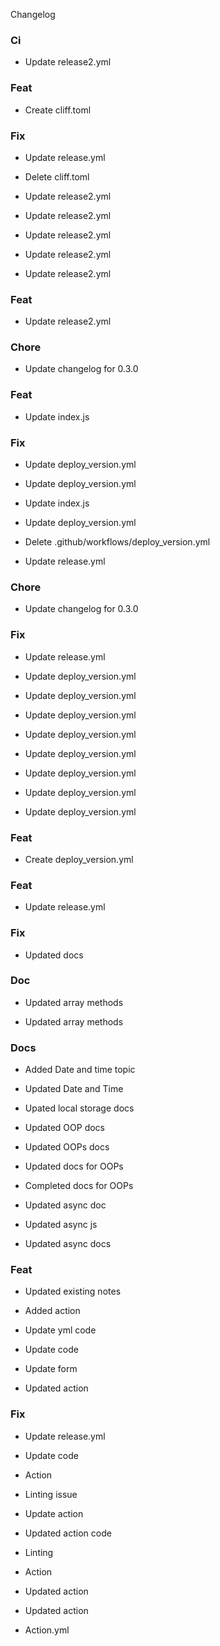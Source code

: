 Changelog
### Ci

- Update release2.yml


### Feat

- Create cliff.toml


### Fix

- Update release.yml

- Delete cliff.toml

- Update release2.yml

- Update release2.yml

- Update release2.yml

- Update release2.yml

- Update release2.yml


### Feat

- Update release2.yml


### Chore

- Update changelog for 0.3.0


### Feat

- Update index.js


### Fix

- Update deploy_version.yml

- Update deploy_version.yml

- Update index.js

- Update deploy_version.yml

- Delete .github/workflows/deploy_version.yml

- Update release.yml


### Chore

- Update changelog for 0.3.0


### Fix

- Update release.yml

- Update deploy_version.yml

- Update deploy_version.yml

- Update deploy_version.yml

- Update deploy_version.yml

- Update deploy_version.yml

- Update deploy_version.yml

- Update deploy_version.yml

- Update deploy_version.yml


### Feat

- Create deploy_version.yml


### Feat

- Update release.yml


### Fix

- Updated docs


### Doc

- Updated array methods

- Updated array methods


### Docs

- Added Date and time topic

- Updated Date and Time

- Upated local storage docs

- Updated OOP docs

- Updated OOPs docs

- Updated docs for OOPs

- Completed docs for OOPs

- Updated async doc

- Updated async js

- Updated async docs


### Feat

- Updated existing notes

- Added action

- Update yml code

- Update code

- Update form

- Updated action


### Fix

- Update release.yml

- Update code

- Action

- Linting issue

- Update action

- Updated action code

- Linting

- Action

- Updated action

- Updated action

- Action.yml

<!-- generated by git-cliff -->
